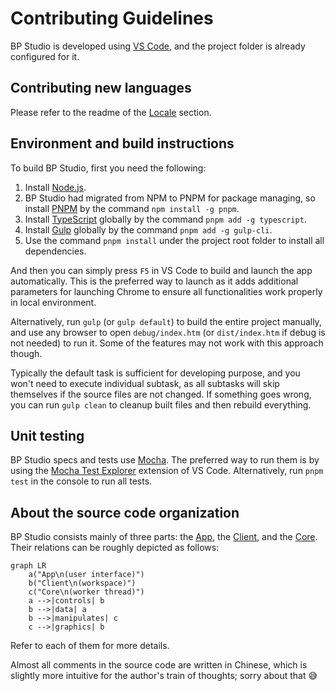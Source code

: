 
# Contributing Guidelines

BP Studio is developed using [VS Code](https://code.visualstudio.com/),
and the project folder is already configured for it.

## Contributing new languages

Please refer to the readme of the [Locale](src/locale/README.md) section.

## Environment and build instructions

To build BP Studio, first you need the following:

1. Install [Node.js](https://nodejs.org/).
1. BP Studio had migrated from NPM to PNPM for package managing, so install [PNPM](https://pnpm.io/) by the command `npm install -g pnpm`.
1. Install [TypeScript](https://www.typescriptlang.org/) globally by the command `pnpm add -g typescript`.
1. Install [Gulp](https://www.npmjs.com/package/gulp) globally by the command `pnpm add -g gulp-cli`.
1. Use the command `pnpm install` under the project root folder to install all dependencies.

And then you can simply press `F5` in VS Code to build and launch the app automatically.
This is the preferred way to launch as it adds additional parameters for launching Chrome to ensure all functionalities work properly in local environment.

Alternatively, run `gulp` (or `gulp default`) to build the entire project manually,
and use any browser to open `debug/index.htm` (or `dist/index.htm` if debug is not needed) to run it.
Some of the features may not work with this approach though.

Typically the default task is sufficient for developing purpose,
and you won't need to execute individual subtask,
as all subtasks will skip themselves if the source files are not changed.
If something goes wrong, you can run `gulp clean` to cleanup built files and then rebuild everything.

## Unit testing

BP Studio specs and tests use [Mocha](https://mochajs.org/).
The preferred way to run them is by using the
[Mocha Test Explorer](https://marketplace.visualstudio.com/items?itemName=hbenl.vscode-mocha-test-adapter) extension of VS Code.
Alternatively, run `pnpm test` in the console to run all tests.

## About the source code organization

BP Studio consists mainly of three parts:
the [App](src/app/README.md),
the [Client](src/client/README.md),
and the [Core](src/core/README.md).
Their relations can be roughly depicted as follows:

```mermaid
graph LR
	a("App\n(user interface)")
	b("Client\n(workspace)")
	c("Core\n(worker thread)")
	a -->|controls| b
	b -->|data| a
	b -->|manipulates| c
	c -->|graphics| b
```

Refer to each of them for more details.

Almost all comments in the source code are written in Chinese,
which is slightly more intuitive for the author's train of thoughts; sorry about that 😅
